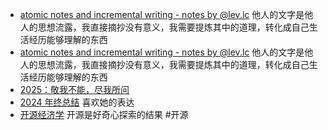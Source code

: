 - [atomic notes and incremental writing - notes by @lev.lc](https://lev.lc/site) 他人的文字是他人的思想流露，我直接摘抄没有意义，我需要提炼其中的道理，转化成自己生活经历能够理解的东西
- [atomic notes and incremental writing - notes by @lev.lc](https://lev.lc/site) 他人的文字是他人的思想流露，我直接摘抄没有意义，我需要提炼其中的道理，转化成自己生活经历能够理解的东西
- [2025：敬我不能，尽我所问](https://mp.weixin.qq.com/s/uqm_kuzDnmH0DbOkPNewMQ)
- [2024 年终总结](https://www.sixian.li/writing/my-2024) 喜欢她的表达
- [开源经济学](https://manateelazycat.github.io/2024/12/29/open-source-economics/) 开源是好奇心探索的结果 #开源
